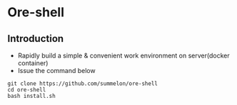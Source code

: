 # Ore-shell

## Introduction
- Rapidly build a simple & convenient work environment on server(docker container)
- Issue the command below
```shell=
git clone https://github.com/summelon/ore-shell
cd ore-shell
bash install.sh
```
